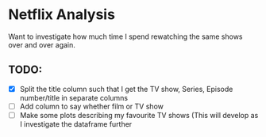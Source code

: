 # Netflix Analysis
Want to investigate how much time I spend rewatching the same shows over and over again.

## TODO:
- [x] Split the title column such that I get the TV show, Series, Episode number/title in separate columns
- [ ] Add column to say whether film or TV show
- [ ] Make some plots describing my favourite TV shows (This will develop as I investigate the dataframe further
